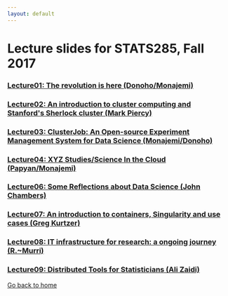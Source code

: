 ```yaml
---
layout: default
---
```

# Lecture slides for STATS285, Fall 2017


### [Lecture01: The revolution is here (Donoho/Monajemi)](./assets/lectures18/Lecture-01-20180925.pdf)
### [Lecture02: An introduction to cluster computing and Stanford's Sherlock cluster (Mark Piercy)](./assets/lectures18/Mark_piercy_lecture02.pptx)
### [Lecture03: ClusterJob: An Open-source Experiment Management System for Data Science (Monajemi/Donoho)](./assets/lectures18/Lecture03.pdf)
### [Lecture04: XYZ Studies/Science In the Cloud (Papyan/Monajemi)](./assets/lectures18/Lecture04.pdf)
### [Lecture06: Some Reflections about Data Science (John Chambers)](./assets/lectures18/JohnChambers_lecture06.pdf)
### [Lecture07: An introduction to containers, Singularity and use cases (Greg Kurtzer)](./assets/lectures18/Containers101_GregKurtzer.pdf)
### [Lecture08: IT infrastructure for research: a ongoing journey (R.~Murri)](./assets/lectures18/Lecture08.pdf)
### [Lecture09: Distributed Tools for Statisticians (Ali Zaidi)](./assets/lectures18/ali_zaidi_stats285.pdf)




[Go back to home](./)

